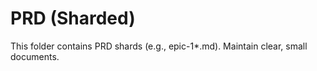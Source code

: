 # PRD (Sharded)

This folder contains PRD shards (e.g., epic-1*.md). Maintain clear, small documents.
